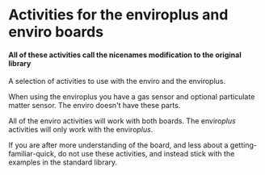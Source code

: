 # Activities for the enviroplus and enviro boards
#### All of these activities call the nicenames modification to the original library

A selection of activities to use with the enviro and the enviroplus.

When using the enviroplus you have a gas sensor and optional particulate matter sensor.
The enviro doesn't have these parts.

All of the enviro activities will work with both boards.
The enviro*plus* activities will only work with the enviro*plus*.

If you are after more understanding of the board, and less about a getting-familiar-quick, do not use these activities, and instead stick with the examples in the standard library.
